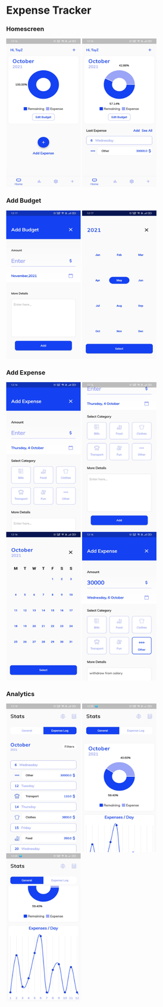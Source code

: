 <h1>Expense Tracker</h1>
<h3>Homescreen</h3>
<Span>
<img src="https://github.com/ToyZ-95/expense_manager/blob/main/Screenshots/HomeScreen_1.jpg?raw=true" width="200" height="400"/>
<img src="https://github.com/ToyZ-95/expense_manager/blob/main/Screenshots/HomeScreen_2.jpg?raw=true" width="200" height="400"/>
</Span>
<h3>Add Budget</h3>
<Span>
<img src="https://github.com/ToyZ-95/expense_manager/blob/main/Screenshots/AddBudget.jpg?raw=true" width="200" height="400"/>
<img src="https://github.com/ToyZ-95/expense_manager/blob/main/Screenshots/AddBudgetCalendar.jpg?raw=true" width="200" height="400"/>
</Span>
<h3>Add Expense</h3>
<Span>
<img src="https://github.com/ToyZ-95/expense_manager/blob/main/Screenshots/AddExpense_1.jpg?raw=true" width="200" height="400"/>
<img src="https://github.com/ToyZ-95/expense_manager/blob/main/Screenshots/AddExpense_2.jpg?raw=true" width="200" height="400"/>
<img src="https://github.com/ToyZ-95/expense_manager/blob/main/Screenshots/AddExpenseCalendar.jpg?raw=true" width="200" height="400"/>
 <img src="https://github.com/ToyZ-95/expense_manager/blob/main/Screenshots/AddExpense_3.jpg?raw=true" width="200" height="400"/>
</Span>
<h3>Analytics</h3>
<Span>
<img src="https://github.com/ToyZ-95/expense_manager/blob/main/Screenshots/ExpenseLog.jpg?raw=true" width="200" height="400"/>
<img src="https://github.com/ToyZ-95/expense_manager/blob/main/Screenshots/General_1.jpg?raw=true" width="200" height="400"/>
<img src="https://github.com/ToyZ-95/expense_manager/blob/main/Screenshots/General_2.jpg?raw=true" width="200" height="400"/>
</Span>
